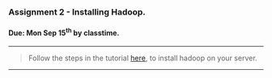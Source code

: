 ### Assignment 2 - Installing Hadoop.
#### Due: Mon Sep 15<sup>th</sup> by classtime.

-----

>Follow the steps in the tutorial [here](https://www.digitalocean.com/community/tutorials/how-to-install-hadoop-on-ubuntu-13-10), 
to install hadoop on your server.

-----


